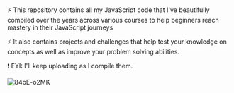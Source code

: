 ⚡ This repository contains all my JavaScript code that I've beautifully compiled over the years across various courses to help beginners reach mastery in their JavaScript journeys

⚡ It also contains projects and challenges that help test your knowledge on concepts as well as improve your problem solving abilities.

 ❗ FYI: I'll keep uploading as I compile them.
 
![84bE-o2MK](https://user-images.githubusercontent.com/79151294/200055982-f2b21d2e-0aec-4001-ad54-a1de2cb0861e.jpeg)
